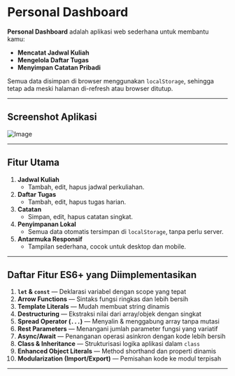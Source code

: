 # Personal Dashboard

**Personal Dashboard** adalah aplikasi web sederhana untuk membantu kamu:

- **Mencatat Jadwal Kuliah**  
- **Mengelola Daftar Tugas**  
- **Menyimpan Catatan Pribadi**  

Semua data disimpan di browser menggunakan `localStorage`, sehingga tetap ada meski halaman di-refresh atau browser ditutup.

---

## Screenshot Aplikasi

![Image](https://github.com/user-attachments/assets/260fcf87-9a60-4a57-9bd1-3ee239305eeb)

---

## Fitur Utama

1. **Jadwal Kuliah**  
   - Tambah, edit, hapus jadwal perkuliahan.  
2. **Daftar Tugas**  
   - Tambah, edit, hapus tugas harian.  
3. **Catatan**  
   - Simpan, edit, hapus catatan singkat.  
4. **Penyimpanan Lokal**  
   - Semua data otomatis tersimpan di `localStorage`, tanpa perlu server.  
5. **Antarmuka Responsif**  
   - Tampilan sederhana, cocok untuk desktop dan mobile.  

---

## Daftar Fitur ES6+ yang Diimplementasikan

1. **`let` & `const`** — Deklarasi variabel dengan scope yang tepat  
2. **Arrow Functions** — Sintaks fungsi ringkas dan lebih bersih  
3. **Template Literals** — Mudah membuat string dinamis  
4. **Destructuring** — Ekstraksi nilai dari array/objek dengan singkat  
5. **Spread Operator (`...`)** — Menyalin & menggabung array tanpa mutasi  
6. **Rest Parameters** — Menangani jumlah parameter fungsi yang variatif  
7. **Async/Await** — Penanganan operasi asinkron dengan kode lebih bersih  
8. **Class & Inheritance** — Strukturisasi logika aplikasi dalam `class`  
9. **Enhanced Object Literals** — Method shorthand dan properti dinamis  
10. **Modularization (Import/Export)** — Pemisahan kode ke modul terpisah  

---

